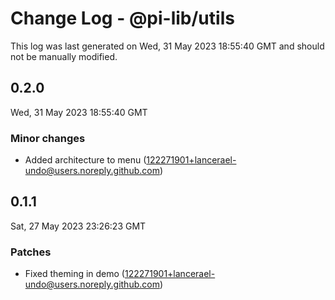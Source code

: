 # Change Log - @pi-lib/utils

This log was last generated on Wed, 31 May 2023 18:55:40 GMT and should not be manually modified.

<!-- Start content -->

## 0.2.0

Wed, 31 May 2023 18:55:40 GMT

### Minor changes

- Added architecture to menu (122271901+lancerael-undo@users.noreply.github.com)

## 0.1.1

Sat, 27 May 2023 23:26:23 GMT

### Patches

- Fixed theming in demo (122271901+lancerael-undo@users.noreply.github.com)
